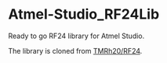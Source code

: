 # Atmel-Studio_RF24Lib
Ready to go RF24 library for Atmel Studio. 

The library is cloned from [TMRh20/RF24](https://github.com/TMRh20/RF24).
